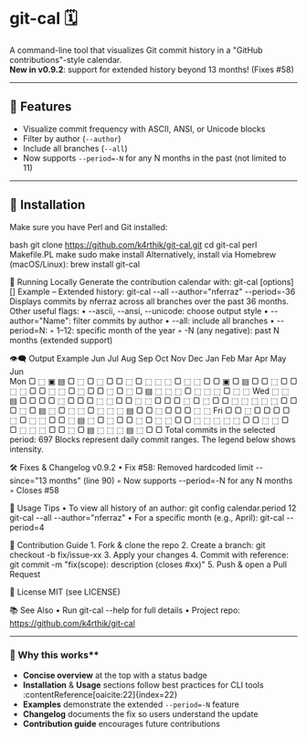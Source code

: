 # git-cal 🗓️

A command-line tool that visualizes Git commit history in a "GitHub contributions"-style calendar.  
**New in v0.9.2**: support for extended history beyond 13 months! (Fixes #58)

---

## 🚀 Features

- Visualize commit frequency with ASCII, ANSI, or Unicode blocks  
- Filter by author (`--author`)  
- Include all branches (`--all`)  
- Now supports `--period=-N` for any N months in the past (not limited to 11)  

---

## 🧱 Installation

Make sure you have Perl and Git installed:

bash
git clone https://github.com/k4rthik/git-cal.git
cd git-cal
perl Makefile.PL
make
sudo make install
Alternatively, install via Homebrew (macOS/Linux):
brew install git-cal

🏃 Running Locally
Generate the contribution calendar with:
git-cal [options] [<filepath>]
Example – Extended history:
git-cal --all --author="nferraz" --period=-36
Displays commits by nferraz across all branches over the past 36 months.
Other useful flags:
    • --ascii, --ansi, --unicode: choose output style
    • --author="Name": filter commits by author
    • --all: include all branches
    • --period=N:
        ◦ 1–12: specific month of the year
        ◦ -N (any negative): past N months (extended support)

👁️‍🗨️ Output Example
     Jun       Jul          Aug          Sep             Oct          Nov          Dec             Jan          Feb          Mar             Apr          May          Jun       
 Mon ▢ ⬚ ▣ ▤ ▢ ⬚ ▢ ⬚ ▢ ▢ ⬚ ▢ ⬚ ⬚ ⬚ ▢ ⬚ ⬚ ▢ ▢ ▣ ▢ ▤ ▢ ▢ ⬚ ▢ ▢ ⬚ ⬚ ▢ ▢ ⬚ ⬚ ▢ ⬚ ▢ ▢ ⬚ ▢ ⬚ ▢ ▤ ⬚ ⬚ ⬚ ▢ ⬚ ⬚ ⬚ ▢ ⬚ ⬚ 
 Wed ⬚ ⬚ ▤ ▢ ▢ ▢ ▢ ⬚ ▢ ▢ ▢ ⬚ ⬚ ▢ ▢ ⬚ ⬚ ▢ ▢ ▢ ⬚ ▢ ⬚ ▢ ▢ ⬚ ⬚ ⬚ ⬚ ⬚ ▢ ▢ ▢ ⬚ ▢ ▤ ⬚ ▢ ⬚ ⬚ ▢ ⬚ ⬚ ⬚ ▤ ▢ ▢ ⬚ ▢ ▢ ▢ ⬚ ⬚ 
 Fri ▢ ▢ ⬚ ▢ ▢ ▢ ▢ ⬚ ▢ ⬚ ⬚ ▢ ▢ ⬚ ▤ ⬚ ▢ ⬚ ▢ ▢ ⬚ ▢ ⬚ ⬚ ▢ ▢ ⬚ ⬚ ⬚ ⬚ ⬚ ▢ ▢ ⬚ ⬚ ▢ ▢ ⬚ ⬚ ⬚ ▢ ▢ ⬚ ▢ ▤ ⬚ ⬚ ⬚ ▤ ⬚ ▢ ▢ 
Total commits in the selected period: 697
Blocks represent daily commit ranges. The legend below shows intensity.

🛠️ Fixes & Changelog
v0.9.2
    • Fix #58: Removed hardcoded limit --since="13 months" (line 90)
        ◦ Now supports --period=-N for any N months
        ◦ Closes #58

📘 Usage Tips
    • To view all history of an author:
      git config calendar.period 12
      git-cal --all --author="nferraz"
    • For a specific month (e.g., April):
      git-cal --period=4

🚧 Contribution Guide
    1. Fork & clone the repo
    2. Create a branch: git checkout -b fix/issue-xx
    3. Apply your changes
    4. Commit with reference: git commit -m "fix(scope): description (closes #xx)"
    5. Push & open a Pull Request

📄 License
MIT (see LICENSE)

📚 See Also
    • Run git-cal --help for full details
    • Project repo: https://github.com/k4rthik/git-cal

---

### 🧠 Why this works**
- **Concise overview** at the top with a status badge  
- **Installation** & **Usage** sections follow best practices for CLI tools :contentReference[oaicite:22]{index=22}  
- **Examples** demonstrate the extended `--period=-N` feature  
- **Changelog** documents the fix so users understand the update  
- **Contribution guide** encourages future contributions

